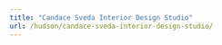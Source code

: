```yaml
---
title: "Candace Sveda Interior Design Studio"
url: /hudson/candace-sveda-interior-design-studio/
---
```


